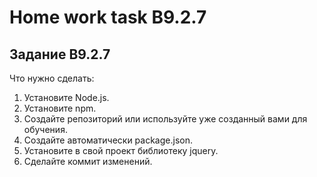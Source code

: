 # Home work task B9.2.7

## Задание B9.2.7

Что нужно сделать:

1. Установите Node.js.
1. Установите npm.
1. Создайте репозиторий или используйте уже созданный вами для обучения.
1. Создайте автоматически package.json.
1. Установите в свой проект библиотеку jquery.
1. Сделайте коммит изменений.

